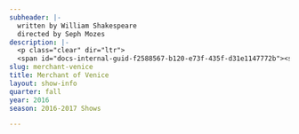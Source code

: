 ```yaml
---
subheader: |-
  written by William Shakespeare
  directed by Seph Mozes
description: |-
  <p class="clear" dir="ltr">
  <span id="docs-internal-guid-f2588567-b120-e73f-435f-d31e1147772b"><span>Merchant of Venice </span><span>reflects themes as contemporary and insightful as today's headlines echoing cries of Justice and Goodwill. A lost fortune, a lover's choice, and one of the most powerful expressions of "the quality of mercy" in literature: meet Portia, Bassanio and Shylock, the Jewish moneylender,</span><span> one of Shakespeare’s </span><span>most controversial characters of all time. </span></span></p><p><strong>Grace Bolander</strong> (Portia) is a third-year TAPS major. She has previously performed in UT's productions of <em>Macbeth</em> (Lady Macbeth), <em>By the Bog of Cats</em> (Hester Swane), <em>A Winter's Tale</em> (Paulina), and in UT's New Work Week and Weekend of Workshops. She has also performed outside of the University in Actors' Theatre of Columbus productions of <em>Hamlet</em> (Hamlet) and <em>Romeo and Juliet </em>(Juliet), as well as Curtain Players' premiere of <em>Robin Hood and the Secret of Sherwood</em> (Marian). Grace returns to Court Theatre this year as its Marketing Intern, where she was Casting/Education Intern last year.</p><p><strong>Will Darling<em> </em></strong>(Bassanio) is a student in the College.</p><p><strong>Adaora Ekwonu </strong>(Gratiano) is a first-year psychology major. She has been involved with University Theatre as well as Fire Escape Films. This is her first show at UChicago, but past credits include: <em>Into the Woods</em> (Stepmother), <em>Anything Goes </em>(Evangeline Harcourt),<em> Twelfth Night </em>(Valentine), <em>Little Shop of Horrors </em>(Skip Snip), and <em>Eurydice</em> (Loud Stone). She hopes to continue her involvement in UT throughout her time at UChicago.</p> <p><strong>Rob Geada</strong> (Launcelot) is a fourth-year physics major. Past credits include <em>Romeo and Juliet </em>(Benvolio) and <em>Much Ado About Nothing </em>(Claudio).</p><p><strong>Isabel Getz </strong>(Prince of Moldova / The Duke) is a first year in the college. She is involved with UT and Memory House. This is her first role at Chicago. She hopes to continue participating in shows.</p><p><strong>Margaret Glazier </strong>(Shylock) is a second year majoring in Political Science and English Literature. Previous credits include <em>Romeo and Juliet </em>(Sister Laura) and <em>Hamlet</em> (Claudius).</p> <p><strong>Rebecca Husk </strong>(Nerissa) is a second-year in the College, last seen in UT in <em>Romeo and Juliet</em> (Lady Montague). She is also involved in a cappella on campus, serving on the a cappella council and singing with Men in Drag.</p><p><strong>David Lovejoy</strong> (Antonio) is a fourth-year TAPS major with a focus in absurdist theater and Samuel Beckett. He is a graduate of the ACADEMY at BlackBox Acting and a founding ensemble member of Chimera Ensemble. Past credits include <em>A Midsummer Night's Dream </em>(Puck), <em>Richard II</em> (Richard), <em>Endgame</em> (Hamm),<em> The Attractive Woman on the Train</em> (Tyler), and <em>By the Bog of Cats</em> (Assistant Director).</p> <p><strong>Emily Lynch</strong> (Salerio) is a first year hoping to study English and Political Science. This is her first UT show!</p><p><strong>Alex Marrero </strong>Prince of Arragon / Tubal) is a student in the College.</p><p><strong>Faith Shepherd</strong> (Jessica) is a student in the College.</p><p><strong>Jakob Solheim</strong> (Lorenzo) is a third year Public Policy and Economics major. He has previously acted in six shows at UChicago, most recently appearing in <em>Noises Off </em>(Freddie). He is delighted to be returning for his fourth Shakespeare show, having previously appeared in <em>Hamlet</em> (Rosencrantz), <em>Twelfth Night</em> (Sir Andrew), and <em>Love's Labour's Lost</em> (Dull, Mercade).</p><p><strong>Peyton Walker </strong>(Salanio / Spook Demon) is a third year Art History and Visual Arts double major in the College. In the past, she has enjoyed being in UT shows and independent productions. Her involvement includes performing, designing, and serving as secretary of the Dean's Men Board. Previous credits include <em>Noises Off</em> (Brooke/Vikki), <em>Wittgenstein's Mistress</em> (Kate), <em>Hamlet</em> (Costume Designer), <em>House of Cards</em>, <em>Love's Labour's Lost </em>(Katherine), <em>Amadeus</em> (Katherina), and <em>Wild</em> <em>Party</em> (Kate).</p><p><strong>Molly Becker</strong> (Associate Production Manager) is a fourth year Interdisciplinary Studies in the Humanities major in the College. Previous credits include Weekend of Workshops Fall 2015 and Winter 2016 (Production Manager), <em>Cabaret</em>, <em>The Effect of Gamma Rays on Man-in-the-Moon Marigolds</em>, and <em>Closer</em> (Assistant Production Manager).</p><p><strong>Zoe Berra</strong> (Props Master) is a fourth-year computer science major who uses performing arts as an incentive to stay in school. This is their third UT show and their first time doing props.</p> <p><strong>hex b-n</strong> (Lighting Designer) is a student in the College. </p><p><strong>Theodore Bourget </strong>(Assistant Lighting Design) is a second-year who is undecided on his major. He has been involved with Fire Escape Films and Maroon TV. This is his first show with UT!</p><p><strong>Margot Carlson</strong> (Assistant Director) is a second-year cinema and gender studies double major. Her hobbies include napping, over-watering houseplants, hiking, and owning a record-player she never uses. Past credits include <em>Twelfth Night</em> (Assistant Set Design) and <em>Hamlet</em> (Horatio). This is her first non-Dean's Men show at the college and her assistant directing debut.</p><p><strong>Alison Causey</strong> is a second-year linguistics major in the college. Past credits include <em>The Monkey King</em> (lighting assistant) and <em>Iphigenia &amp; Other Daughters</em> (Master Electrician).</p><p><strong>Olivia De Keyser</strong> (Woodwinds) is a third-year double-majoring in Linguistics and East Asian Languages. She participated in the pit orchestra of in UT's production of <em>Urinetown</em> last fall, and is grateful for the opportunity to perform in the band for Merchant of Venice. She hopes to continue bridging the gap between theatre and music during her time at UChicago.</p><p><strong>Xander Eichner</strong> (Dramaturg / Choreographer) is a fourth year in the college majoring in mathematics and sociology. They've acted, directed, and dramaturged some shows before in UT. They plan to apply to graduate schools for sociology.</p><p><strong>Claire Haupt</strong> (Production Manager) is a fourth-year theatre and performance studies major with a focus in production management. Selected University production management credits include: <em>Cabaret</em>, <em>Urinetown</em>, and <em>Belleville</em>. Claire has interned with Salonathon, Steppenwolf, and Chicago Shakespeare Theatre and most recently made her professional debut production managing <em>Byhalia, Mississippi</em> with Definition &amp; The New Colony at the Steppenwolf 1700 Theatre. She would like to thank her family for their never-ending love and support.</p><p><strong>Carlie Hruban</strong> (Costume Designer) is a fourth year majoring in biochemistry. She is the music director of Men in Drag a cappella. Past credits include<em> Noises Off</em><strong> </strong>(Assistant Costume Designer) and <em>Clean House</em> (Assistant Costume Designer). She has two cats who are beautiful gems.</p><p><strong>Aidan Landauer</strong> (Trumpet) is a second year in the College and is also a Member of the Dirt Red Brass Band and Room 502 Brasshouse.</p><p><strong>Dan Lastres </strong>(Sound Designer / Composer) is a third year majoring in English. He has worked within UT and Occam's Razor for three years. Past sound design credits include <em>Love's Labour's Lost</em>, <em>Twelfth Night</em>, and <em>The Seagull</em>.</p><p><strong>Alexander Lecocq</strong> (Master Electrician) is a student in the College. </p><p><strong>Sidney Mau</strong> (Bass) is a first-year in the College; this is his first production.</p> <p><strong>Gautama Mehta</strong> is a third-year Fundamentals major.</p><p><strong>Seph Mozes</strong> (Director) is a third year in the College. He has previously worked as an actor and dramaturg on <em>Richard II</em>, <em>Hamlet</em>, <em>Twelfth Night</em>, and <em>Romeo and Juliet</em>, all for the Dean's Men. This is his first time directing with University Theater.</p><p><strong>Troy Ordonez</strong> (Assistant Sound Designer) is a student in the College. </p><p><strong>Jess Robinson</strong> (Assistant Stage Manager) is a student in the College. </p> <p><strong>Sara Rosenau</strong> (Assistant Lighting Designer) is a second year majoring in Linguistics. She has previously been involved in Maroon TV but this is her first UT show! She would like to be more involved in UT in the future.</p> <p><strong>Qiqi Wang </strong>(Assistant Lighting Designer) is a student in the College. </p><p><strong>Abby Weymouth</strong> (Electrician) is a student in the College. </p><p><strong>Elijah Wolter</strong> (Assistant Composer) is a third year studying Anthropology and Music. He performs regularly with Occam's Razor and has worked previous in with UT as Assistant Composer on <em>Twelfth Night</em>.</p><p><strong>Karen Zhang</strong> (Assistant Production Manager) is a student in the College. </p>
slug: merchant-venice
title: Merchant of Venice
layout: show-info
quarter: fall
year: 2016
season: 2016-2017 Shows

---
```

